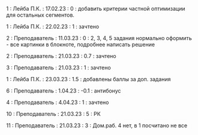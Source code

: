 1 : Лейба П.К. : 17.02.23 : 0 : добавить критерии частной оптимизации для остальных сегментов.

1 : Лейба П.К. : 22.02.23 : 1 : зачтено

2 : Преподаватель : 11.03.23 : 0 : 2, 3, 4, 5 задания нормально оформить  - все картинки в блокноте, подробнее написать решение

2 : Преподаватель : 21.03.23 : 0.7 : зачтено

3 : Преподаватель : 21.03.23 : 1 : зачтено

1 : Лейба П.К. : 23.03.23 : 1.5 : добавлены баллы за доп. задания

6 : Преподаватель : 1.04.23 : -0.1 : антибонус

4 : Преподаватель : 4.04.23 : 1 : зачтено

10 : Преподаватель : 21.03.23 : 5 : РК

11 : Преподаватель : 21.03.23 : 3 : Дом.раб. 4 нет, в 1 посчитано не все


